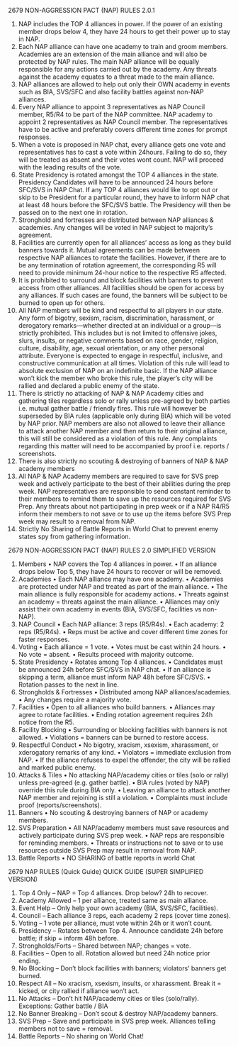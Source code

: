 2679 NON-AGGRESSION PACT (NAP) RULES 2.0.1
1.	NAP includes the TOP 4 alliances in power. If the power of an existing member drops below 4, they have 24 hours to get their power up to stay in NAP.
2.	Each NAP alliance can have one academy to train and groom members. Academies are an extension of the main alliance and will also be protected by NAP rules. The main NAP alliance will be equally responsible for any actions carried out by the academy. Any threats against the academy equates to a threat made to the main alliance.
3.	NAP alliances are allowed to help out only their OWN academy in events such as BIA, SVS/SFC and also facility battles against non-NAP alliances. 
4.	Every NAP alliance to appoint 3 representatives as NAP Council member, R5/R4 to be part of the NAP committee. NAP academy to appoint 2 representatives as NAP Council member. The representatives have to be active and preferably covers different time zones for prompt responses.
5.	When a vote is proposed in NAP chat, every alliance gets one vote and representatives has to cast a vote within 24hours. Failing to do so, they will be treated as absent and their votes wont count. NAP will proceed with the leading results of the vote.
6.	State Presidency is rotated amongst the TOP 4 alliances in the state. Presidency Candidates will have to be announced 24 hours before SFC/SVS in NAP Chat. If any TOP 4 alliances would like to opt out or skip to be President for a particular round, they have to inform NAP chat at least 48 hours before the SFC/SVS battle. The Presidency will then be passed on to the next one in rotation.
7.	Stronghold and fortresses are distributed between NAP alliances & academies. Any changes will be voted in NAP subject to majority’s agreement.
8.	Facilities are currently open for all alliances’ access as long as they build banners towards it. Mutual agreements can be made between respective NAP alliances to rotate the facilities. However, if there are to be any termination of rotation agreement, the corresponding R5 will need to provide minimum 24-hour notice to the respective R5 affected. 
9.	It is prohibited to surround and block facilities with banners to prevent access from other alliances. All facilities should be open for access by any alliances. If such cases are found, the banners will be subject to be burned to open up for others.
10.	All NAP members will be kind and respectful to all players in our state. Any form of bigotry, sexism, racism, discrimination, harassment, or derogatory remarks—whether directed at an individual or a group—is strictly prohibited. This includes but is not limited to offensive jokes, slurs, insults, or negative comments based on race, gender, religion, culture, disability, age, sexual orientation, or any other personal attribute. Everyone is expected to engage in respectful, inclusive, and constructive communication at all times. Violation of this rule will lead to absolute exclusion of NAP on an indefinite basic. If the NAP alliance won’t kick the member who broke this rule, the player’s city will be rallied and declared a public enemy of the state.
11.	There is strictly no attacking of NAP & NAP Academy cities and gathering tiles regardless solo or rally unless pre-agreed by both parties i.e. mutual gather battle / friendly fires. This rule will however be superseded by BIA rules (applicable only during BIA) which will be voted by NAP prior. NAP members are also not allowed to leave their alliance to attack another NAP member and then return to their original alliance, this will still be considered as a violation of this rule. Any complaints regarding this matter will need to be accompanied by proof i.e. reports / screenshots.
12.	There is also strictly no scouting & destroying of banners of NAP & NAP academy members
13.	All NAP & NAP Academy members are required to save for SVS prep week and actively participate to the best of their abilities during the prep week. NAP representatives are responsible to send constant reminder to their members to remind them to save up the resources required for SVS Prep.
Any threats about not participating in prep week or if a NAP R4/R5 inform their members to not save or to use up the items before SVS Prep week may result to a removal from NAP. 
14.	Strictly No Sharing of Battle Reports in World Chat to prevent enemy states spy from gathering information.
 

2679 NON-AGGRESSION PACT (NAP) RULES 2.0 		SIMPLIFIED VERSION
1. Members
•	NAP covers the Top 4 alliances in power.
•	If an alliance drops below Top 5, they have 24 hours to recover or will be removed.
2. Academies
•	Each NAP alliance may have one academy.
•	Academies are protected under NAP and treated as part of the main alliance.
•	The main alliance is fully responsible for academy actions.
•	Threats against an academy = threats against the main alliance.
•	Alliances may only assist their own academy in events (BIA, SVS/SFC, facilities vs non-NAP).
3. NAP Council
•	Each NAP alliance: 3 reps (R5/R4s).
•	Each academy: 2 reps (R5/R4s).
•	Reps must be active and cover different time zones for faster responses.
4. Voting
•	Each alliance = 1 vote.
•	Votes must be cast within 24 hours.
•	No vote = absent.
•	Results proceed with majority outcome.
5. State Presidency
•	Rotates among Top 4 alliances.
•	Candidates must be announced 24h before SFC/SVS in NAP chat.
•	If an alliance is skipping a term, alliance must inform NAP 48h before SFC/SVS.
•	Rotation passes to the next in line.
6. Strongholds & Fortresses
•	Distributed among NAP alliances/academies.
•	Any changes require a majority vote.
7. Facilities
•	Open to all alliances who build banners.
•	Alliances may agree to rotate facilities.
•	Ending rotation agreement requires 24h notice from the R5.
8. Facility Blocking
•	Surrounding or blocking facilities with banners is not allowed.
•	Violations = banners can be burned to restore access.
9. Respectful Conduct
•	No bigotry, xracism, xsexism, xharassment, or xderogatory remarks of any kind.
•	Violators = immediate exclusion from NAP.
•	If the alliance refuses to expel the offender, the city will be rallied and marked public enemy.
10. Attacks & Tiles
•	No attacking NAP/academy cities or tiles (solo or rally) unless pre-agreed (e.g. gather battle).
•	BIA rules (voted by NAP) override this rule during BIA only.
•	Leaving an alliance to attack another NAP member and rejoining is still a violation.
•	Complaints must include proof (reports/screenshots).
11. Banners
•	No scouting & destroying banners of NAP or academy members.
12. SVS Preparation
•	All NAP/academy members must save resources and actively participate during SVS prep week.
•	NAP reps are responsible for reminding members.
•	Threats or instructions not to save or to use resources outside SVS Prep may result in removal from NAP.
13. Battle Reports 
•	NO SHARING of battle reports in world Chat
 


2679 NAP RULES (Quick Guide)			QUICK GUIDE (SUPER SIMPLIFIED VERSION)
1.	Top 4 Only – NAP = Top 4 alliances. Drop below? 24h to recover.
2.	Academy Allowed – 1 per alliance, treated same as main alliance.
3.	Event Help – Only help your own academy (BIA, SVS/SFC, facilities).
4.	Council – Each alliance 3 reps, each academy 2 reps (cover time zones).
5.	Voting – 1 vote per alliance, must vote within 24h or it won’t count.
6.	Presidency – Rotates between Top 4. Announce candidate 24h before battle; if skip = inform 48h before.
7.	Strongholds/Forts – Shared between NAP; changes = vote.
8.	Facilities – Open to all. Rotation allowed but need 24h notice prior ending.
9.	No Blocking – Don’t block facilities with banners; violators’ banners get burned.
10.	Respect All – No xracism, xsexism, insults, or xharassment. Break it = kicked, or city rallied if alliance won’t act.
11.	No Attacks – Don’t hit NAP/academy cities or tiles (solo/rally). Exceptions: Gather battle / BIA
12.	No Banner Breaking – Don’t scout & destroy NAP/academy banners.
13.	SVS Prep – Save and participate in SVS prep week. Alliances telling members not to save = removal.
14.	Battle Reports – No sharing on World Chat!
